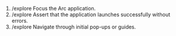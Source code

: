 1. /explore Focus the Arc application.
2. /explore Assert that the application launches successfully without errors.
3. /explore Navigate through initial pop-ups or guides.